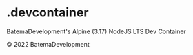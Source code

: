 # .devcontainer
BatemaDevelopment's Alpine (3.17) NodeJS LTS Dev Container

<p>&#127279; 2022 BatemaDevelopment</p>
